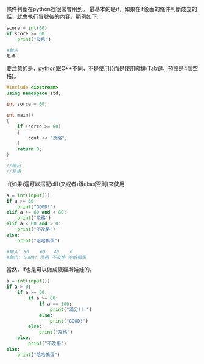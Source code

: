 條件判斷在python裡很常會用到。
最基本的是if，如果在if後面的條件判斷成立的話，就會執行冒號後的內容，範例如下:
```python
score = int(60)
if score >= 60:
	print("及格")

#輸出
及格
```
要注意的是，python跟C++不同，不是使用{}而是使用縮排(Tab鍵，預設是4個空格)。
```Cpp
#include <iostream>
using namespace std;

int sorce = 60;

int main()
{
    if (sorce >= 60)
    {
        cout << "及格";
    }
    return 0;
}

//輸出
//及格
```
if(如果)還可以搭配elif(又或者)跟else(否則)來使用
```python
a = int(input())
if a >= 80:
	print("GOOD!")
elif a >= 60 and < 80:
	print("及格")
elif a < 60 and > 0:
	print("不及格")
else:
	print("哈哈鴨蛋")

#輸入: 80    60   40    0
#輸出: GOOD! 及格 不及格 哈哈鴨蛋
```
當然，if也是可以做成俄羅斯娃娃的。
```python
a = int(input())
if a > 0:
	if a >= 60:
		if a >= 80:
			if a == 100:
				print("滿分!!!")
			else:
				print("GOOD!")
		else:
			print("及格")
	else:
		print("不及格")
else:
	print("哈哈鴨蛋")
```
